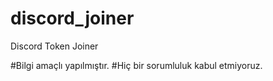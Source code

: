 # discord_joiner
Discord Token Joiner

#Bilgi amaçlı yapılmıştır.
#Hiç bir sorumluluk kabul etmiyoruz.

